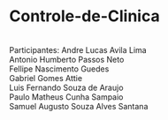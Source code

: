 # Controle-de-Clinica
<br>
Participantes:
Andre Lucas Avila Lima <br>
Antonio Humberto Passos Neto <br>
Fellipe Nascimento Guedes <br>
Gabriel Gomes Attie <br>
Luis Fernando Souza de Araujo <br>
Paulo Matheus Cunha Sampaio <br>
Samuel Augusto Souza Alves Santana
